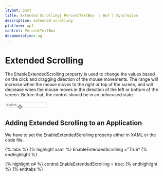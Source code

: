 ```yaml
---
layout: post
title: Extended Scrolling| PercentTextBox  | Wpf | Syncfusion
description: extended scrolling
platform: wpf
control: PercentTextBox 
documentation: ug
---
```


# Extended Scrolling

The EnableExtendedScrolling property is used to change the values based on the click and dragging direction of the mouse movements. The range will increase when the mouse moves to the right or top of the screen, and will decrease when the mouse moves in the direction of the left or bottom of the screen. Before that, the control should be in an unfocused state.

![](Extended-Scrolling_images/Extended-Scrolling_img1.png)


## Adding Extended Scrolling to an Application

We have to set the EnableExtendedScrolling property either in XAML or the code file.

{% tabs %}
{% highlight xaml %} 
 EnableExtendedScrolling ="True"
 {% endhighlight %}

{% highlight c# %} 
control.EnableExtendedScrolling = true;
{% endhighlight %}
{% endtabs %}



